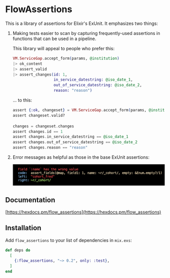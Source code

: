 # FlowAssertions

This is a library of assertions for Elixir's ExUnit. It emphasizes two things:

1. Making tests easier to scan by capturing frequently-used assertions in
   functions that can be used in a pipeline.

   This library will appeal to people who prefer this:

      ```elixir
      VM.ServiceGap.accept_form(params, @institution)
      |> ok_content
      |> assert_valid
      |> assert_changes(id: 1,
                        in_service_datestring: @iso_date_1,
                        out_of_service_datestring: @iso_date_2,
                        reason: "reason")
      ```
      
   ... to this:
   
      ```elixir
      assert {:ok, changeset} = VM.ServiceGap.accept_form(params, @institution)
      assert changeset.valid?
      
      changes = changeset.changes
      assert changes.id == 1
      assert changes.in_service_datestring == @iso_date_1
      assert changes.out_of_service_datestring == @iso_date_2
      assert changes.reason == "reason"
      ```
   

2. Error messages as helpful as those in the base ExUnit assertions:

   <img src="/pics/error2.png"/>

## Documentation

[https://hexdocs.pm/flow_assertions](https://hexdocs.pm/flow_assertions)

## Installation

Add `flow_assertions` to your list of dependencies in `mix.exs`:

```elixir
def deps do
  [
    {:flow_assertions, "~> 0.2", only: :test},
  ]
end
```

